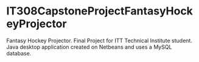 IT308CapstoneProjectFantasyHockeyProjector
==========================================

Fantasy Hockey Projector. Final Project for ITT Technical Institute student. Java desktop application created on Netbeans and uses a MySQL database.
